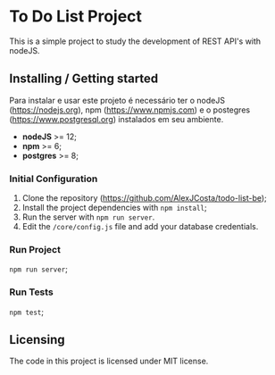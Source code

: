 # To Do List Project
This is a simple project to study the development of REST API's with nodeJS.

## Installing / Getting started

Para instalar e usar este projeto é necessário ter o nodeJS (https://nodejs.org), npm (https://www.npmjs.com) e o postegres (https://www.postgresql.org) instalados em seu ambiente.

- **nodeJS** >= 12;
- **npm** >= 6;
- **postgres** >= 8;

### Initial Configuration

1. Clone the repository (https://github.com/AlexJCosta/todo-list-be);
2. Install the project dependencies with `npm install`;
3. Run the server with `npm run server`.
4. Edit the `/core/config.js` file and add your database credentials.

### Run Project

`npm run server`;

### Run Tests

`npm test`;

## Licensing

The code in this project is licensed under MIT license.
